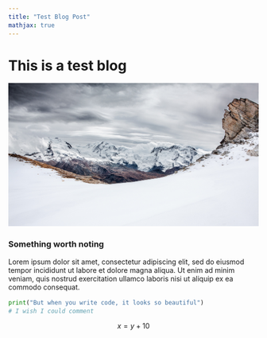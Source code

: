 ```yaml
---
title: "Test Blog Post"
mathjax: true
---
```


# This is a test blog

![](assets/swiss-alps.jpg)



### Something worth noting

Lorem ipsum dolor sit amet, consectetur adipiscing elit, sed do eiusmod tempor incididunt ut labore et dolore magna aliqua. Ut enim ad minim veniam, quis nostrud exercitation ullamco laboris nisi ut aliquip ex ea commodo consequat.

```py
print("But when you write code, it looks so beautiful")
# I wish I could comment
```

$$
x = y + 10
$$


